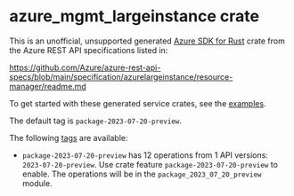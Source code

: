 # azure_mgmt_largeinstance crate

This is an unofficial, unsupported generated [Azure SDK for Rust](https://github.com/Azure/azure-sdk-for-rust/tree/legacy) crate from the Azure REST API specifications listed in:

https://github.com/Azure/azure-rest-api-specs/blob/main/specification/azurelargeinstance/resource-manager/readme.md

To get started with these generated service crates, see the [examples](https://github.com/Azure/azure-sdk-for-rust/blob/legacy/services/README.md#examples).

The default tag is `package-2023-07-20-preview`.

The following [tags](https://github.com/Azure/azure-sdk-for-rust/blob/legacy/services/tags.md) are available:

- `package-2023-07-20-preview` has 12 operations from 1 API versions: `2023-07-20-preview`. Use crate feature `package-2023-07-20-preview` to enable. The operations will be in the `package_2023_07_20_preview` module.